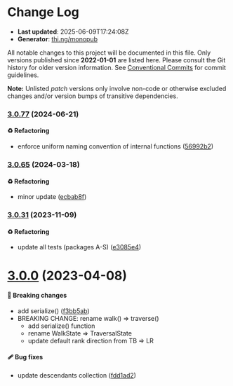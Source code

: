 # Change Log

- **Last updated**: 2025-06-09T17:24:08Z
- **Generator**: [thi.ng/monopub](https://thi.ng/monopub)

All notable changes to this project will be documented in this file.
Only versions published since **2022-01-01** are listed here.
Please consult the Git history for older version information.
See [Conventional Commits](https://conventionalcommits.org/) for commit guidelines.

**Note:** Unlisted _patch_ versions only involve non-code or otherwise excluded changes
and/or version bumps of transitive dependencies.

### [3.0.77](https://github.com/thi-ng/umbrella/tree/@thi.ng/rstream-dot@3.0.77) (2024-06-21)

#### ♻️ Refactoring

- enforce uniform naming convention of internal functions ([56992b2](https://github.com/thi-ng/umbrella/commit/56992b2))

### [3.0.65](https://github.com/thi-ng/umbrella/tree/@thi.ng/rstream-dot@3.0.65) (2024-03-18)

#### ♻️ Refactoring

- minor update ([ecbab8f](https://github.com/thi-ng/umbrella/commit/ecbab8f))

### [3.0.31](https://github.com/thi-ng/umbrella/tree/@thi.ng/rstream-dot@3.0.31) (2023-11-09)

#### ♻️ Refactoring

- update all tests (packages A-S) ([e3085e4](https://github.com/thi-ng/umbrella/commit/e3085e4))

# [3.0.0](https://github.com/thi-ng/umbrella/tree/@thi.ng/rstream-dot@3.0.0) (2023-04-08)

#### 🛑 Breaking changes

- add serialize() ([f3bb5ab](https://github.com/thi-ng/umbrella/commit/f3bb5ab))
- BREAKING CHANGE: rename walk() => traverse()
  - add serialize() function
  - rename WalkState => TraversalState
  - update default rank direction from TB => LR

#### 🩹 Bug fixes

- update descendants collection ([fdd1ad2](https://github.com/thi-ng/umbrella/commit/fdd1ad2))
